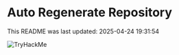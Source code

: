 # Auto Regenerate Repository

This README was last updated: 2025-04-24 19:31:54

 ![TryHackMe](https://tryhackme.com/badge/533634)